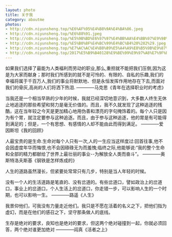 ```yaml
---
layout: photo
title: 关于我
category: aboutme
photos:
- http://cdn.niyunsheng.top/%E6%AF%95%E4%B8%9A%E4%BA%86.jpeg
- http://cdn.niyunsheng.top/%E6%88%91.jpeg
- http://cdn.niyunsheng.top/%E5%9B%BD%E6%97%97%E4%BB%AA%E4%BB%97%E9%98%9F%20%282%29.jpeg
- http://cdn.niyunsheng.top/%E5%B0%8F%E4%BC%99%E4%BC%B4%20%282%29.jpeg
- http://cdn.niyunsheng.top/%E7%AC%AC%E4%B8%89%E5%A4%A9%E8%B5%9B%E9%87%8C%E6%9C%A8%E6%B9%96.jpeg
- http://cdn.niyunsheng.top/2017%E5%B9%B40128%E9%BE%99%E9%97%A8%E7%9F%B3%E7%AA%9F.jpeg
---
```



如果我们选择了最能为人类福利而劳动的职业,那么,重担就不能把我们压倒,因为这是为大家而献身；那时我们所感到的就不是可怜的、有限的、自私的乐趣,我们的幸福将属于千百万人,我们的事业将默默地、但是永恒发挥作用地存在下去,而面对我们的骨灰,高尚的人们将洒下热泪.		————马克思《青年在选择职业时的考虑》

当我还是一个相当早熟的少年的时候，我就已经深切地意识到，大多数人终生无休止地追逐的那些希望和努力是毫无价值的。而且，我不久就发现了这种追逐的残酷，这在当年较之今天是更加精心地用伪善和漂亮的字句掩饰着的。每个人只是因为有个胃，就注定要参与这种追逐。而且，由于参与这种追逐，他的胃是有可能得到满足的；但是，一个有思想、有感情的人却不能由此而得到满足。	————爱因斯坦《我的回顾》

人最宝贵的是生命.生命对每个人只有一次,人的一生应当这样度过:回首往事,他不会因虚度年华而悔恨,也不会因碌碌无为而羞愧;临终之际,他能够说:“我的整个生命和全部的精力都献给了世界上最壮丽的事业--为解放全人类而奋斗”。		————奥斯特洛夫斯基《钢铁是怎样炼成的》

人生的道路虽然漫长，但紧要处常常只有几步，特别是当人年轻的时候。

没有一个人的生活道路是笔直的、没有岔道的。有些岔道口，譬如政治上的岔道口，事业上的岔道口，个人生活上的岔道口，你走错一步，可以影响人生的一个时期，也可以影响一生。		————路遥《人生》

我景仰他们，可我没有力量走近他们。我只是不愿在活着的名义之下，把他们指为虚幻，而是在他们的感召之下，坚守那条做人的底线。
		
生存是绝对的要求，良知也是绝对的要求，但这两个绝对碰撞到一起，你就必须回答，两个绝对谁更加绝对
————阎真《活者之上》
